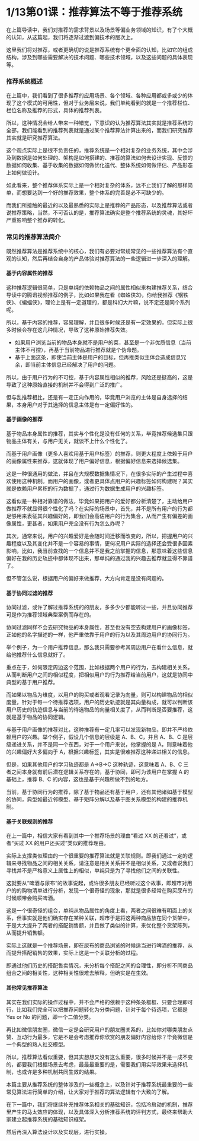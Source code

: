 # 1/13第01课：推荐算法不等于推荐系统

在上篇导读中，我们对推荐的需求背景以及场景等偏业务领域的知识，有了个大概的认知，从这篇起，我们将逐渐过渡到偏技术的层次上。

这里我们将对推荐，或者更确切的说是推荐系统有个更全面的认知，比如它的组成结构，涉及到哪些需要解决的技术问题、哪些技术领域，以及这些问题的具体表现等。

### 推荐系统概述

在上篇中，我们看到了很多推荐的应用场景、各个领域、各种应用都或多或少的体现了这个模式的可用性，但对于业务层来说，我们单纯看到的就是一个推荐栏位、栏位名称及推荐的形式，具体的推荐列表。

所以，这种情况会给人带来一种错觉，下意识的认为推荐算法其实就是推荐系统的全部，我们能看到的推荐列表就是通过某个推荐算法计算出来的，而我们研究推荐其实就是研究推荐算法。

这个观点实际上是很不负责任的，推荐系统是一个相对复杂的业务系统，其中会涉及到数据是如何处理的、架构是如何搭建的、推荐的算法如何去设计实现、反馈的数据如何收集、基于收集的数据如何做优化迭代、整体系统如何做评估、产品形态上如何做设计。

如此看来，整个推荐体系实际上是一个相对复杂的体系，远不止我们了解的那样简单，而想要达到一个好的推荐效果，整个体系的完善是必不可缺少的。

而我们所接触的最近的以及最熟悉的实际上是推荐的产品形态，以及推荐算法或者说推荐策略，当然，不可否认的是，推荐算法确实是整个推荐系统的灵魂，其好坏严重影响整个推荐的转化。

### 常见的推荐算法简介

既然推荐算法是推荐系统中的核心，我们有必要对常规常见的一些推荐算法有个直观的认知，然后再结合自身的产品体验对推荐算法的一些逻辑进一步深入的理解。

#### 基于内容属性的推荐

这种推荐逻辑很简单，只是单纯的依赖物品之间的属性相似来构建推荐关系，结合导读中的腾讯视频推荐的例子，比如如果我在看《蜘蛛侠3》，你给我推荐《钢铁侠》、《蝙蝠侠》，理论上是有一定道理的，都是科幻大片嘛，说不定还是同个系列呢。

所以，基于内容的推荐，容易理解，并且很多时候还是有一定效果的，但实际上很多时候会存在这几种情况，导致了这种原始推荐失效。

- 如果用户浏览当前的物品本身就不是用户的菜，甚至是一个非优质信息（当前主体不可控），再基于当前物品进行推荐就是个伪命题。
- 基于上面这条，即使当前主体是用户的目标，但再推类似主体会造成信息冗余，即当前主体信息已经解决了用户的问题。

所以，由于用户行为的不可控，基于内容属性相似的推荐，风险还是挺高的，这是导致了这种原始直接的机制并不会得到广泛的推广。

但与乱推荐相比，还是有一定正向作用的，毕竟用户浏览的主体是自身选择的结果，本身用户对于其选择的信息主体是有一定偏好性的。

#### 基于画像的推荐

基于物品本身属性的推荐，其实与个性化是没有任何的关系，毕竟推荐候选集只跟物品主体有关，与用户无关，就谈不上什么个性化了。

而基于用户画像（更多人喜欢用基于用户标签）的推荐，则更大程度上依赖于用户的画像属性来推荐，这就体现了用户偏好信息，根据偏好信息来选择候选集。

这是一种很通用的做法，并且在大规模数据集情况下，在很多实际的产生过程中喜欢使用这种机制。而用户的画像，或者更具体点用户的兴趣标签如何构建呢？其实就是依赖用户累积的行为数据了，通过行为数据生成用户的兴趣标签。

这看似是一种相对靠谱的做法，毕竟如果把用户的爱好都分析清楚了，主动给用户做推荐不就显得很个性化了吗？在实际的场景中，首先，并不是所有用户的行为都足够用来表征其兴趣偏好的，即我们会高估用户的行为集合，从而产生有偏差的画像属性，更甚者，如果用户完全没有行为怎么办呢？

其次，通常来说，用户的兴趣爱好是会随时间迁移而改变的，所以，把握用户的兴趣程度以及其变化并不是一个容易的事情，更何况用户实际的选择还会受很多因素影响，比如，我当前查找的一个信息并不是我之前掌握的信息，那意味着这些信息偏好在我的历史轨迹中都体现不出来，那单纯的通过我的兴趣去推荐就显得不靠谱了。

但不管怎么说，根据用户的偏好来做推荐，大方向肯定是没有问题的。

#### 基于协同过滤的推荐

协同过滤，或许了解过推荐系统的的朋友，多多少少都能听过一些，并且协同推荐可是作为推荐领域典型案例而存在的。

协同过滤同样不会去研究物品的本身属性，甚至也没有空去构建用户的画像标签，正如他的名字描述的一样，他严重依靠于用户的行为以及其周边用户的协同行为。

举个例子，为一个用户推荐信息，那么我只需要参考其周边用户在看什么信息，就给他推荐什么信息就好了。

重点在于，如何限定周边这个范围，比如根据两个用户的行为，去构建相关关系，从而判断用户之间的相似程度，把相似用户的行为推荐给当前用户，这就是协同中典型的基于用户推荐。

而如果以物品为维度，以用户的购买或者观看记录为向量，则可以构建物品的相似度量，针对于每一个待推荐选项，用户的历史轨迹就是其向量构成，就可以判断该用户历史的轨迹信息与当前的待选物品的向量相关度了，从而判断是否要推荐，这就是基于物品的协同逻辑。

与基于用户画像的推荐对比，这种推荐有一定几率可以发现新物品，即并不严格依赖用户的兴趣。举个例子，假设几个信息的层级是 A、B、C，并且 A、B、C 是层级递进关系，并不是同一个东西，对于一个用户来说，他掌握的是 A，则意味着他的兴趣偏好大多偏向于 A，根据兴趣标签，其实是很难推荐这种递进相关的信息。

但是，如果其他用户的学习轨迹都是 A→B→C 这种轨迹，这意味着 A、B、C 三者之间本身就有前后潜在逻辑关系存在的，基于协同，即可为该用户在掌握 A 的基础上，推荐 B、C 的内容，这也是基于兴趣所做不到的地方。

当前，基于协同行为的推荐，除了基于物品还有基于用户，还有其他诸如基于模型的协同，典型如最近邻模型、基于矩阵分解以及基于图关系模型的构建的推荐机制。

#### 基于关联规则的推荐

在上一篇中，相信大家有看到其中一个推荐场景的理由“看过 XX 的还看过”，或者“买过 XX 的用户还买过”类似的推荐理由。

实际上支撑类似理由的一个很重要的推荐算法就是关联规则。即我们通过一定的逻辑来寻找物品之间的相关关系，请注意是相关关系并不是相似关系，又或者说我们寻找并不是严格意义上属性上的相似，单纯只是为了寻找他们之间的关联性。

这就要从“啤酒与尿布”的故事说起，或许很多朋友已经听过这个故事，即超市对用户的的购物清单进行分析，发现一个很奇怪的现象，那就是很多经常在购买尿布的时候顺带会购买啤酒。

这是一个很奇怪的组合，单纯从物品属性的角度上看，两者之间很难有明面上的关系，但事实就是他们确实存在某种关联，超市于是将这两种商品放在同个货架中，于是大大提升了两者的搭配销售额，并且做了类似的计算，来优化整个货架陈列，从而提升销售额。

实际上这就是一个推荐场景，即在尿布的商品浏览的时候适当进行啤酒的推荐，从而提升搭配销售的效果，实际上这是一个关联分析的过程。

即通过他们历史的搭配售卖情况，来分析每个搭配之间的合理性，即分析不同商品组合之间的相关性，这种相关性很难去解释，但确实是在生效。

#### 其他常见推荐算法

其实在我们实际的操作过程中，并不会严格的依赖于这种条条框框、只要合理即可行，比如我们完全可以把推荐问题转化为分类问题，针对于每个待选项，它都是 Yes or No 的问题，即一个二值分类。

再比如微信朋友圈，微信一定是会研究用户的朋友圈关系的，比如你对哪类朋友点赞、互动行为最多，它是不是会考虑推荐你欣赏的朋友偏好内容给你？毕竟微信是一个典型的熟人社交模型。

所以，推荐算法看似重要，但其实想想又没有这么重要，很多时候并不是一成不变的，都要我们根据场景去考虑，最最最重要的是，需要我们用实际效果来选择机制，也或许是多种机制共同生效的结果。

本篇主要从推荐系统的整体涉及的一些概念上，以及针对于推荐系统最重要的一些常见算法进行简单的介绍，让大家对于推荐的算法逻辑有个大致的了解。

在下一篇中，我们将继续补充推荐体系相关的基础知识，包括冷启动的机制，推荐里产生的马太效应的体现，以及具体深入分析推荐系统的评判方式，最终来帮助大家建立起推荐系统的基础知识框架。

然后再深入算法设计以及实现层，进行实操。